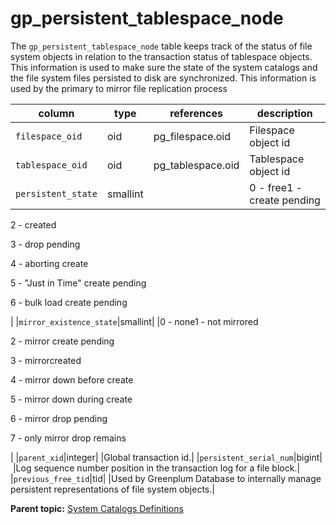 # gp\_persistent\_tablespace\_node 

The `gp_persistent_tablespace_node` table keeps track of the status of file system objects in relation to the transaction status of tablespace objects. This information is used to make sure the state of the system catalogs and the file system files persisted to disk are synchronized. This information is used by the primary to mirror file replication process

|column|type|references|description|
|------|----|----------|-----------|
|`filespace_oid`|oid|pg\_filespace.oid|Filespace object id|
|`tablespace_oid`|oid|pg\_tablespace.oid|Tablespace object id|
|`persistent_state`|smallint| |0 - free1 - create pending

2 - created

3 - drop pending

4 - aborting create

5 - "Just in Time" create pending

6 - bulk load create pending

|
|`mirror_existence_state`|smallint| |0 - none1 - not mirrored

2 - mirror create pending

3 - mirrorcreated

4 - mirror down before create

5 - mirror down during create

6 - mirror drop pending

7 - only mirror drop remains

|
|`parent_xid`|integer| |Global transaction id.|
|`persistent_serial_num`|bigint| |Log sequence number position in the transaction log for a file block.|
|`previous_free_tid`|tid| |Used by Greenplum Database to internally manage persistent representations of file system objects.|

**Parent topic:** [System Catalogs Definitions](../system_catalogs/catalog_ref-html.html)

